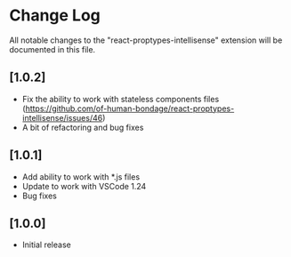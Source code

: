 # Change Log

All notable changes to the "react-proptypes-intellisense" extension will be documented in this file.

## [1.0.2]

*   Fix the ability to work with stateless components files (https://github.com/of-human-bondage/react-proptypes-intellisense/issues/46)
*   A bit of refactoring and bug fixes

## [1.0.1]

*   Add ability to work with \*.js files
*   Update to work with VSCode 1.24
*   Bug fixes

## [1.0.0]

*   Initial release
